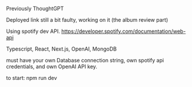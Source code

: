 Previously ThoughtGPT

Deployed link still a bit faulty, working on it (the album review part)

Using spotify dev API.
https://developer.spotify.com/documentation/web-api

Typescript, React, Next.js, OpenAI, MongoDB

must have your own Database connection string, own spotify api credentials, and own OpenAI API key.


to start: npm run dev
